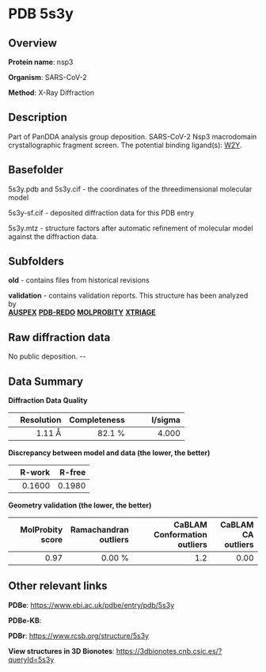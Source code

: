 # PDB 5s3y

## Overview

**Protein name**: nsp3

**Organism**: SARS-CoV-2

**Method**: X-Ray Diffraction

## Description

Part of PanDDA analysis group deposition. SARS-CoV-2 Nsp3 macrodomain crystallographic fragment screen. The potential binding ligand(s): [W2Y](https://www.rcsb.org/ligand/W2Y).

## Basefolder

5s3y.pdb and 5s3y.cif - the coordinates of the threedimensional molecular model

5s3y-sf.cif - deposited diffraction data for this PDB entry

5s3y.mtz - structure factors after automatic refinement of molecular model against the diffraction data.

## Subfolders



**old** - contains files from historical revisions

**validation** - contains validation reports. This structure has been analyzed by <br>[**AUSPEX**](https://github.com/thorn-lab/coronavirus_structural_task_force/tree/master/pdb/nsp3/SARS-CoV-2/5s3y/validation/auspex) [**PDB-REDO**](https://github.com/thorn-lab/coronavirus_structural_task_force/tree/master/pdb/nsp3/SARS-CoV-2/5s3y/validation/pdb-redo) [**MOLPROBITY**](https://github.com/thorn-lab/coronavirus_structural_task_force/tree/master/pdb/nsp3/SARS-CoV-2/5s3y/validation/molprobity) [**XTRIAGE**](https://github.com/thorn-lab/coronavirus_structural_task_force/blob/master/pdb/nsp3/SARS-CoV-2/5s3y/validation/Xtriage_output.log)   



## Raw diffraction data

No public deposition. --<br> 

## Data Summary
**Diffraction Data Quality**

|   | Resolution | Completeness| I/sigma |
|---|-------------:|----------------:|--------------:|
|   |1.11 Å|82.1  %|<img width=50/>4.000|

**Discrepancy between model and data (the lower, the better)**

|   | **R-work**| **R-free**   
|---|-------------:|----------------:|           
||  0.1600|  0.1980|

**Geometry validation (the lower, the better)**

|   |**MolProbity<br>score**| **Ramachandran<br>outliers** | **CaBLAM<br>Conformation outliers** | **CaBLAM<br>CA outliers** |
|---|-------------:|----------------:|----------------:|----------------:|
||  0.97|  0.00 %|1.2|0.00|

 

 



## Other relevant links 
**PDBe**:  https://www.ebi.ac.uk/pdbe/entry/pdb/5s3y

**PDBe-KB**:  
 
**PDBr**: https://www.rcsb.org/structure/5s3y 

**View structures in 3D Bionotes**: https://3dbionotes.cnb.csic.es/?queryId=5s3y

